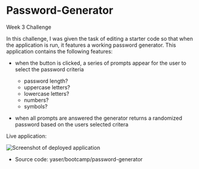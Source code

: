 # Password-Generator
Week 3 Challenge

In this challenge, I was given the task of editing a starter code so that when the application is run, it features a working password generator. This application contains the following features:

- when the button is clicked, a series of prompts appear for the user to select the password criteria
    * password length?
    * uppercase letters?
    * lowercase letters?
    * numbers?
    * symbols?

- when all prompts are answered the generator returns a randomized password based on the users selected critera


Live application:

![Screenshot of deployed application](assets/images/Password-Generator%20Screenshot.textClipping)

* Source code: yaser/bootcamp/password-generator